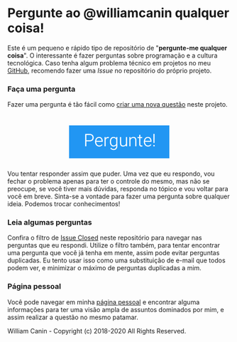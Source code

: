 # Pergunte ao @williamcanin qualquer coisa!

Este é um pequeno e rápido tipo de repositório de "**pergunte-me qualquer coisa**".
O interessante é fazer perguntas sobre programação e a cultura tecnológica. Caso tenha algum problema técnico em projetos no meu [GitHub](https://github.com/williamcanin), recomendo fazer uma *Issue* no repositório do próprio projeto.

### Faça uma pergunta

Fazer uma pergunta é tão fácil como [criar uma nova questão](https://github.com/williamcanin/askme/issues/new) neste projeto.

<h1 align="center">
  <a href="https://github.com/williamcanin/askme/issues/new">
    <img alt="ask me" src="https://raw.githubusercontent.com/williamcanin/askme/master/.github/ask_me.jpg" width="226">
  </a>
</h1>

Vou tentar responder assim que puder. Uma vez que eu respondo, vou fechar o problema apenas para ter o controle do mesmo, mas não se preocupe, se você tiver mais dúvidas, responda no tópico e vou voltar para você em breve. Sinta-se a vontade para fazer uma pergunta sobre qualquer ideia. Podemos trocar conhecimentos!

### Leia algumas perguntas

Confira o filtro de [Issue Closed](https://github.com/williamcanin/askme/issues?q=is%3Aissue+is%3Aclosed) neste repositório para navegar nas perguntas que eu respondi. Utilize o filtro também, para tentar encontrar uma pergunta que você já tenha em mente, assim pode evitar perguntas duplicadas. Eu tento usar isso como uma substituição de e-mail que todos podem ver, e minimizar o máximo de perguntas duplicadas a mim.


### Página pessoal

Você pode navegar em minha [página pessoal](http://williamcanin.github.io) e encontrar alguma informações para ter uma visão ampla de assuntos dominados por mim, e assim realizar a questão no mesmo patamar.


William Canin - Copyright (c) 2018-2020 All Rights Reserved.
